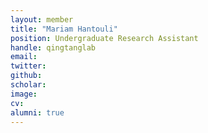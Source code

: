 ```yaml
---
layout: member
title: "Mariam Hantouli"
position: Undergraduate Research Assistant 
handle: qingtanglab
email: 
twitter:
github: 
scholar: 
image: 
cv: 
alumni: true
---
```





